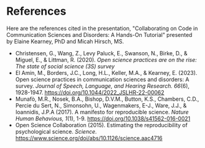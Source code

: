 # References

Here are the references cited in the presentation, "Collaborating on Code in Communication Sciences and Disorders: A Hands-On Tutorial" presented by Elaine Kearney, PhD and Micah Hirsch, MS.

-   Christensen, G., Wang, Z., Levy Paluck, E., Swanson, N., Birke, D., & Miguel, E., & Littman, R. (2020). *Open science practices are on the rise: The state of social science (3S) survey*
-   El Amin, M., Borders, J.C., Long, H.L., Keller, M.A., & Kearney, E. (2023). Open science practices in communication sciences and disorders: A survey. *Journal of Speech, Language, and Hearing Research. 66*(6), 1928-1947. <https://doi.org/10.1044/2022_JSLHR-22-00062>
-   Munafò, M.R., Nosek, B.A., Bishop, D.V.M., Button, K.S., Chambers, C.D., Percie du Sert, N., Simonsohn, U., Wagenmakers, E-J., Ware, J.J., & Ioannidis, J.P.A (2017). A manifesto for reproducible science. *Nature Human Behavious, 1*(1), 1-9. <https://doi.org/10.1038/s41562-016-0021>
-   Open Science Collaboration (2015). Estimating the reproducibility of psychological science. *Science*. <https://www.science.org/doi/abs/10.1126/science.aac4716>
